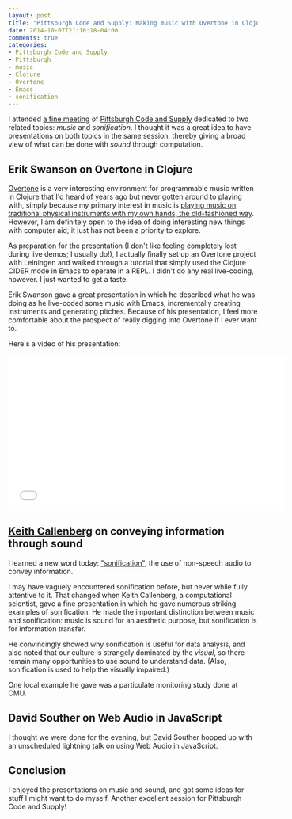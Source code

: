 ```yaml
---
layout: post
title: "Pittsburgh Code and Supply: Making music with Overtone in Clojure; Conveying information through sound"
date: 2014-10-07T21:10:18-04:00
comments: true
categories:
- Pittsburgh Code and Supply
- Pittsburgh
- music
- Clojure
- Overtone
- Emacs
- sonification
---
```

I attended [a fine meeting](http://www.meetup.com/Pittsburgh-Code-Supply/events/202086812) of [Pittsburgh Code and Supply](http://www.codeandsupply.co/) dedicated to two related topics: *music* and *sonification*. I thought it was a great idea to have presentations on both topics in the same session, thereby giving a broad view of what can be done with *sound* through computation.

<!--more-->

## Erik Swanson on Overtone in Clojure

[Overtone](http://overtone.github.io/) is a very interesting environment for programmable music written in Clojure that I'd heard of years ago but never gotten around to playing with, simply because my primary interest in music is [playing music on traditional physical instruments with my own hands, the old-fashioned way](http://franklinchen.com/blog/categories/music/). However, I am definitely open to the idea of doing interesting new things with computer aid; it just has not been a priority to explore.

As preparation for the presentation (I don't like feeling completely lost during live demos; I usually do!), I actually finally set up an Overtone project with Leiningen and walked through a tutorial that simply used the Clojure CIDER mode in Emacs to operate in a REPL. I didn't do any real live-coding, however. I just wanted to get a taste.

Erik Swanson gave a great presentation in which he described what he was doing as he live-coded some music with Emacs, incrementally creating instruments and generating pitches. Because of his presentation, I feel more comfortable about the prospect of really digging into Overtone if I ever want to.

Here's a video of his presentation:

<iframe width="560" height="315" src="//www.youtube.com/embed/w7ARayiKBrE" frameborder="0" allowfullscreen></iframe>

## [Keith Callenberg](https://twitter.com/keithcallenberg) on conveying information through sound

I learned a new word today: ["sonification"](http://en.wikipedia.org/wiki/Sonification), the use of non-speech audio to convey information.

I may have vaguely encountered sonification before, but never while fully attentive to it. That changed when Keith Callenberg, a computational scientist, gave a fine presentation in which he gave numerous striking examples of sonification. He made the important distinction between music and sonification: music is sound for an aesthetic purpose, but sonification is for information transfer.

He convincingly showed why sonification is useful for data analysis, and also noted that our culture is strangely dominated by the *visual*, so there remain many opportunities to use sound to understand data. (Also, sonification is used to help the visually impaired.)

One local example he gave was a particulate monitoring study done at CMU.

## David Souther on Web Audio in JavaScript

I thought we were done for the evening, but David Souther hopped up with an unscheduled lightning talk on using Web Audio in JavaScript.

## Conclusion

I enjoyed the presentations on music and sound, and got some ideas for stuff I might want to do myself. Another excellent session for Pittsburgh Code and Supply!
